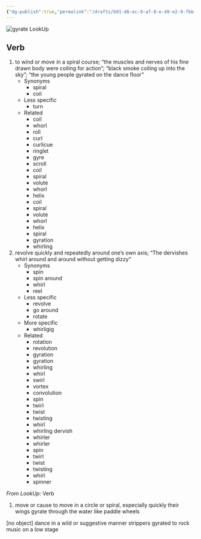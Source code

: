 ```yaml
---
{"dg-publish":true,"permalink":"/drafts/b91-d6-ec-9-af-8-e-49-e2-9-fbb-8-b9-af-6-b8-ed-3-a/","dgHomeLink":true,"dgPassFrontmatter":false}
---
```



![gyrate LookUp](https://i.snap.as/T2XCTZDY.png)

## Verb

1. to wind or move in a spiral course; “the muscles and nerves of his fine drawn body were coiling for action”; “black smoke coiling up into the sky”; “the young people gyrated on the dance floor”
	- Synonyms
		- spiral
		- coil
	- Less specific
		- turn
	- Related
		- coil
		- whorl
		- roll
		- curl
		- curlicue
		- ringlet
		- gyre
		- scroll
		- coil
		- spiral
		- volute
		- whorl
		- helix
		- coil
		- spiral
		- volute
		- whorl
		- helix
		- spiral
		- gyration
		- whirling
2. revolve quickly and repeatedly around one’s own axis; “The dervishes whirl around and around without getting dizzy”
	- Synonyms
		- spin
		- spin around
		- whirl
		- reel
	- Less specific
		- revolve
		- go around
		- rotate
	- More specific
		- whirligig
	- Related
		- rotation
		- revolution
		- gyration
		- gyration
		- whirling
		- whirl
		- swirl
		- vortex
		- convolution
		- spin
		- twirl
		- twist
		- twisting
		- whirl
		- whirling dervish
		- whirler
		- whirler
		- spin
		- twirl
		- twist
		- twisting
		- whirl
		- spinner

*From LookUp*:
Verb
1.	move or cause to move in a circle or spiral, especially quickly
their wings gyrate through the water like paddle wheels

[no object] dance in a wild or suggestive manner
strippers gyrated to rock music on a low stage